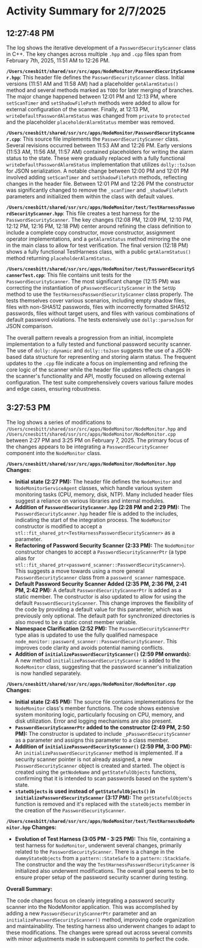 # Activity Summary for 2/7/2025

## 12:27:48 PM
The log shows the iterative development of a `PasswordSecurityScanner` class in C++.  The key changes across multiple `.hpp` and `.cpp` files span from February 7th, 2025, 11:51 AM to 12:26 PM.

**`/Users/cnesbitt/shared/ssr/src/apps/NodeMonitor/PasswordSecurityScanner.hpp`**: This header file defines the `PasswordSecurityScanner` class.  Initial versions (11:51 AM and 11:58 AM) had a placeholder `getAlarmStatus()` method and several methods marked as `TODO` for later merging of branches. The major change happened between 12:01 PM and 12:13 PM, where  `setScanTimer` and `setShadowFilePath` methods were added to allow for external configuration of the scanner. Finally, at 12:13 PM,  `writeDefaultPasswordAlarmStatus` was changed from `private` to `protected` and the placeholder `placeholderAlarmStatus` member was removed.


**`/Users/cnesbitt/shared/ssr/src/apps/NodeMonitor/PasswordSecurityScanner.cpp`**: This source file implements the `PasswordSecurityScanner` class.  Several revisions occurred between 11:53 AM and 12:26 PM.  Early versions (11:53 AM, 11:56 AM, 11:57 AM)  contained placeholders for writing the alarm status to the state.  These were gradually replaced with a fully functional `writeDefaultPasswordAlarmStatus` implementation that utilizes `dolly::toJson` for JSON serialization.  A notable change between 12:00 PM and 12:01 PM involved adding `setScanTimer` and `setShadowFilePath` methods, reflecting changes in the header file. Between 12:01 PM and 12:26 PM the constructor was significantly changed to remove the  `_scanTimer` and `_shadowFilePath` parameters and initialized them within the class with default values.


**`/Users/cnesbitt/shared/ssr/src/apps/NodeMonitor/test/TestHarnessPasswordSecurityScanner.hpp`**: This file creates a test harness for the `PasswordSecurityScanner`. The  key changes (12:08 PM, 12:09 PM, 12:10 PM, 12:12 PM, 12:16 PM, 12:18 PM) center around refining the class definition to include a complete copy constructor, move constructor, assignment operator implementations, and  a `getAlarmStatus` method mirroring the one in the main class to allow for test verification. The final version (12:18 PM) shows a fully functional TestHarness class, with a public `getAlarmStatus()` method returning `placeholderAlarmStatus`.


**`/Users/cnesbitt/shared/ssr/src/apps/NodeMonitor/test/PasswordSecurityScannerTest.cpp`**: This file contains unit tests for the `PasswordSecurityScanner`. The most significant change (12:15 PM) was correcting the instantiation of `pPasswordSecurityScanner` in the `SetUp` method to use the `TestHarnessPasswordSecurityScanner` class properly.  The tests themselves cover various scenarios, including empty shadow files, files with non-SHA512 passwords, files with incorrectly formatted SHA512 passwords, files without target users, and files with various combinations of default password violations.  The tests extensively use `dolly::parseJson` for JSON comparison.


The overall pattern reveals a progression from an initial, incomplete implementation to a fully tested and functional password security scanner.  The use of `dolly::dynamic` and `dolly::toJson` suggests the use of a JSON-based data structure for representing and storing alarm status.  The frequent updates to the `.cpp` file indicate a focus on implementing and refining the core logic of the scanner while the header file updates reflects changes in the scanner's functionality and API, mostly focused on allowing external configuration.  The test suite comprehensively covers various failure modes and edge cases, ensuring robustness.


## 3:27:53 PM
The log shows a series of modifications to `/Users/cnesbitt/shared/ssr/src/apps/NodeMonitor/NodeMonitor.hpp` and `/Users/cnesbitt/shared/ssr/src/apps/NodeMonitor/NodeMonitor.cpp` between 2:27 PM and 3:25 PM on February 7, 2025.  The primary focus of the changes appears to be integrating a `PasswordSecurityScanner` component into the `NodeMonitor` class.

**`/Users/cnesbitt/shared/ssr/src/apps/NodeMonitor/NodeMonitor.hpp` Changes:**

*   **Initial state (2:27 PM):** The header file defines the `NodeMonitor` and `NodeMonitorServiceAgent` classes, which handle various system monitoring tasks (CPU, memory, disk, NTP).  Many included header files suggest a reliance on various libraries and internal modules.
*   **Addition of `PasswordSecurityScanner.hpp` (2:28 PM and 2:29 PM):** The `PasswordSecurityScanner.hpp` header file is added to the includes, indicating the start of the integration process. The `NodeMonitor` constructor is modified to accept a `stl::fit_shared_ptr<TestHarnessPasswordSecurityScanner>` as a parameter.
*   **Refactoring of Password Security Scanner (2:33 PM):** The `NodeMonitor` constructor changes to accept a `PasswordSecurityScannerPtr` (a type alias for `stl::fit_shared_ptr<password_scanner::PasswordSecurityScanner>`). This suggests a move towards using a more general `PasswordSecurityScanner` class from a `password_scanner` namespace.
*   **Default Password Security Scanner Added (2:35 PM, 2:36 PM, 2:41 PM, 2:42 PM):**  A default `PasswordSecurityScannerPtr` is added as a static member. The constructor is also updated to allow for using the default `PasswordSecurityScanner`. This change improves the flexibility of the code by providing a default value for this parameter, which was previously only optional. The default path for synchronized directories is also moved to be a static const member variable.
*   **Namespace Clarification (2:52 PM):** The `PasswordSecurityScannerPtr` type alias is updated to use the fully qualified namespace  `node_monitor::password_scanner::PasswordSecurityScanner`.  This improves code clarity and avoids potential naming conflicts.
*   **Addition of `initializePasswordSecurityScanner()` (2:59 PM onwards):** A new method `initializePasswordSecurityScanner` is added to the `NodeMonitor` class, suggesting that the password scanner's initialization is now handled separately.

**`/Users/cnesbitt/shared/ssr/src/apps/NodeMonitor/NodeMonitor.cpp` Changes:**

*   **Initial state (2:45 PM):**  The source file contains implementations for the `NodeMonitor` class's member functions. The code shows extensive system monitoring logic, particularly focusing on CPU, memory, and disk utilization.  Error and logging mechanisms are also present.
*   **`PasswordSecurityScannerPtr` added to the constructor (2:49 PM, 2:50 PM):** The constructor is updated to include `_pPasswordSecurityScanner`  as a parameter and assigns this parameter to a class member.
*   **Addition of `initializePasswordSecurityScanner()` (2:59 PM, 3:00 PM):** An `initializePasswordSecurityScanner` method is implemented.  If a security scanner pointer is not already assigned, a new `PasswordSecurityScanner` object is created and started. The object is created using the `getNodeName` and `getStatefulObjects` functions, confirming that it is intended to scan passwords based on the system's state.
*   **`stateObjects`  is used instead of `getStatefulObjects()` in `initializePasswordSecurityScanner` (3:17 PM):** The `getStatefulObjects` function is removed and it's replaced with the `stateObjects` member in the creation of the `PasswordSecurityScanner`.

**`/Users/cnesbitt/shared/ssr/src/apps/NodeMonitor/test/TestHarnessNodeMonitor.hpp` Changes:**

*   **Evolution of Test Harness (3:05 PM - 3:25 PM):** This file, containing a test harness for `NodeMonitor`, underwent several changes, primarily related to the `PasswordSecurityScanner`. There is a change in the `dummyStateObjects`  from a `pattern::StateSafe` to a `pattern::StackSafe`. The constructor and the way the `TestHarnessPasswordSecurityScanner` is initialized also underwent modifications.  The overall goal seems to be to ensure proper setup of the password security scanner during testing.

**Overall Summary:**

The code changes focus on cleanly integrating a password security scanner into the NodeMonitor application.  This was accomplished by adding a new `PasswordSecurityScannerPtr` parameter and an `initializePasswordSecurityScanner()` method, improving code organization and maintainability.  The testing harness also underwent changes to adapt to these modifications. The changes were spread out across several commits with minor adjustments made in subsequent commits to perfect the code.
